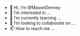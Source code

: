 - 👋 Hi, I’m @MasonDenney
- 👀 I’m interested in ...
- 🌱 I’m currently learning ...
- 💞️ I’m looking to collaborate on ...
- 📫 How to reach me ...

<!---
MasonDenney/MasonDenney is a ✨ special ✨ repository because its `README.md` (this file) appears on your GitHub profile.
You can click the Preview link to take a look at your changes.
--->
